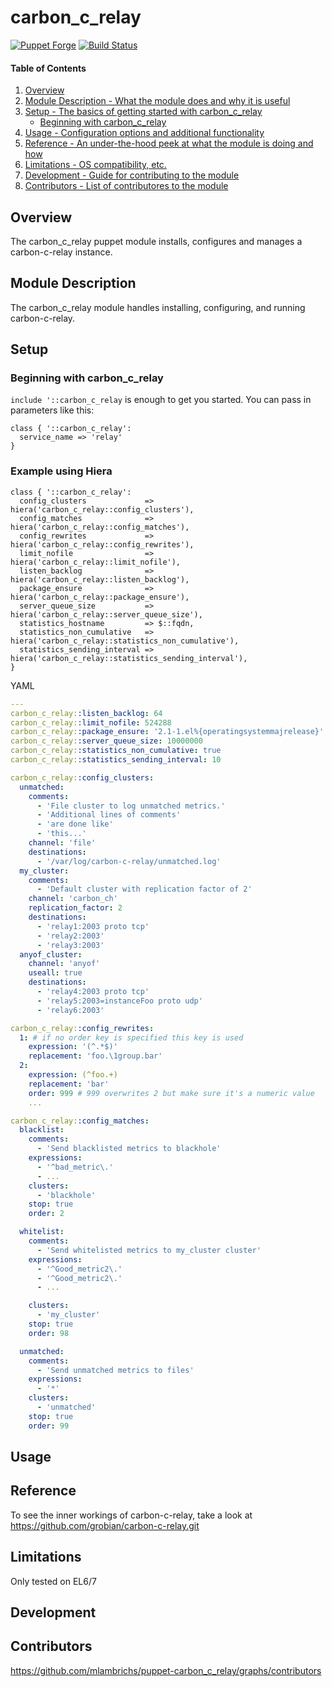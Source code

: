 # carbon_c_relay

[![Puppet Forge](http://img.shields.io/puppetforge/v/mlambrichs/carbon_c_relay.svg)](https://forge.puppetlabs.com/mlambrichs/carbon_c_relay) [![Build Status](https://travis-ci.org/mlambrichs/puppet-carbon_c_relay.svg?branch=master)](https://travis-ci.org/mlambrichs/puppet-carbon_c_relay)

#### Table of Contents

1. [Overview](#overview)
2. [Module Description - What the module does and why it is useful](#module-description)
3. [Setup - The basics of getting started with carbon_c_relay](#setup)
    * [Beginning with carbon_c_relay](#beginning-with-carbon_c_relay)
4. [Usage - Configuration options and additional functionality](#usage)
5. [Reference - An under-the-hood peek at what the module is doing and how](#reference)
5. [Limitations - OS compatibility, etc.](#limitations)
6. [Development - Guide for contributing to the module](#development)
7. [Contributors - List of contributores to the module](#contributors)

## Overview

The carbon_c_relay puppet module installs, configures and manages a carbon-c-relay instance.

## Module Description

The carbon_c_relay module handles installing, configuring, and running carbon-c-relay.

## Setup

### Beginning with carbon_c_relay

`include '::carbon_c_relay` is enough to get you started. You can pass in parameters like this:

```puppet
class { '::carbon_c_relay':
  service_name => 'relay'
}
```
### Example using Hiera
```puppet
class { '::carbon_c_relay':
  config_clusters             => hiera('carbon_c_relay::config_clusters'),
  config_matches              => hiera('carbon_c_relay::config_matches'),
  config_rewrites             => hiera('carbon_c_relay::config_rewrites'),
  limit_nofile                => hiera('carbon_c_relay::limit_nofile'),
  listen_backlog              => hiera('carbon_c_relay::listen_backlog'),
  package_ensure              => hiera('carbon_c_relay::package_ensure'),
  server_queue_size           => hiera('carbon_c_relay::server_queue_size'),
  statistics_hostname         => $::fqdn,
  statistics_non_cumulative   => hiera('carbon_c_relay::statistics_non_cumulative'),
  statistics_sending_interval => hiera('carbon_c_relay::statistics_sending_interval'),
}
```

YAML
```yaml
---
carbon_c_relay::listen_backlog: 64
carbon_c_relay::limit_nofile: 524288
carbon_c_relay::package_ensure: '2.1-1.el%{operatingsystemmajrelease}'
carbon_c_relay::server_queue_size: 10000000
carbon_c_relay::statistics_non_cumulative: true
carbon_c_relay::statistics_sending_interval: 10

carbon_c_relay::config_clusters:
  unmatched:
    comments:
      - 'File cluster to log unmatched metrics.'
      - 'Additional lines of comments'
      - 'are done like'
      - 'this...'
    channel: 'file'
    destinations:
      - '/var/log/carbon-c-relay/unmatched.log'
  my_cluster:
    comments:
      - 'Default cluster with replication factor of 2'
    channel: 'carbon_ch'
    replication_factor: 2
    destinations:
      - 'relay1:2003 proto tcp'
      - 'relay2:2003'
      - 'relay3:2003'
  anyof_cluster:
    channel: 'anyof'
	useall: true
    destinations:
      - 'relay4:2003 proto tcp'
      - 'relay5:2003=instanceFoo proto udp'
      - 'relay6:2003'

carbon_c_relay::config_rewrites:
  1: # if no order key is specified this key is used
    expression: '(^.*$)'
    replacement: 'foo.\1group.bar'
  2:
    expression: (^foo.+)
    replacement: 'bar'
    order: 999 # 999 overwrites 2 but make sure it's a numeric value
    ...

carbon_c_relay::config_matches:
  blacklist:
    comments:
      - 'Send blacklisted metrics to blackhole'
    expressions:
      - '^bad_metric\.'
      - ...
    clusters:
      - 'blackhole'
    stop: true
    order: 2

  whitelist:
    comments:
      - 'Send whitelisted metrics to my_cluster cluster'
    expressions:
      - '^Good_metric2\.'
      - '^Good_metric2\.'
	  - ...

    clusters:
      - 'my_cluster'
    stop: true
    order: 98

  unmatched:
    comments:
      - 'Send unmatched metrics to files'
    expressions:
      - '*'
    clusters:
      - 'unmatched'
    stop: true
    order: 99
```



## Usage

## Reference

To see the inner workings of carbon-c-relay, take a look at
https://github.com/grobian/carbon-c-relay.git

## Limitations
Only tested on EL6/7

## Development

## Contributors

https://github.com/mlambrichs/puppet-carbon_c_relay/graphs/contributors

